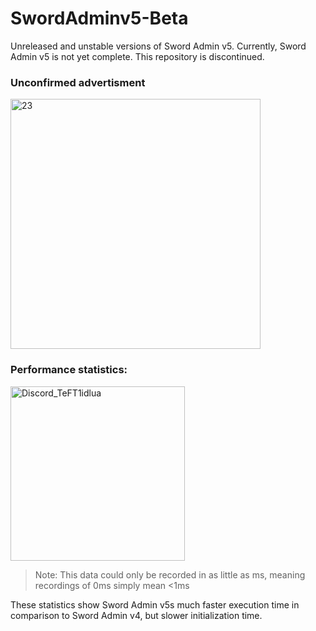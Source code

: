 # SwordAdminv5-Beta
Unreleased and unstable versions of Sword Admin v5.
Currently, Sword Admin v5 is not yet complete.
This repository is discontinued.

### Unconfirmed advertisment 

<img width="400" alt="23" src="https://i.imgur.com/A3qdS9N.png">

### Performance statistics:

<img width="279" alt="Discord_TeFT1idlua" src="https://user-images.githubusercontent.com/71954340/139178463-9e63d349-de4e-4a28-b49c-5a51ea7e4762.png">

> Note: This data could only be recorded in as little as ms, meaning recordings of 0ms simply mean <1ms

These statistics show Sword Admin v5s much faster execution time in comparison to Sword Admin v4, but slower initialization time.
